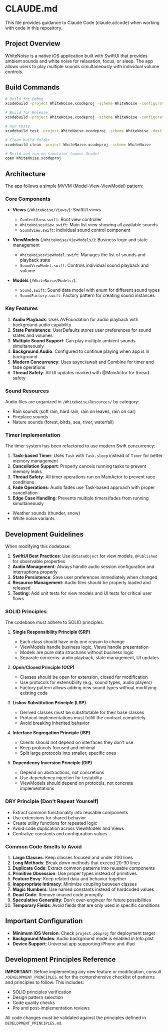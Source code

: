 # CLAUDE.md

This file provides guidance to Claude Code (claude.ai/code) when working with code in this repository.

## Project Overview

WhiteNoise is a native iOS application built with SwiftUI that provides ambient sounds and white noise for relaxation, focus, or sleep. The app allows users to play multiple sounds simultaneously with individual volume controls.

## Build Commands

```bash
# Build for Debug
xcodebuild -project WhiteNoise.xcodeproj -scheme WhiteNoise -configuration Debug build

# Build for Release
xcodebuild -project WhiteNoise.xcodeproj -scheme WhiteNoise -configuration Release build

# Run tests
xcodebuild test -project WhiteNoise.xcodeproj -scheme WhiteNoise -destination 'platform=iOS Simulator,name=iPhone 15'

# Clean build folder
xcodebuild clean -project WhiteNoise.xcodeproj -scheme WhiteNoise

# Build and run on simulator (opens Xcode)
open WhiteNoise.xcodeproj
```

## Architecture

The app follows a simple MVVM (Model-View-ViewModel) pattern:

### Core Components

- **Views** (`/WhiteNoise/Views/`): SwiftUI views
  - `ContentView.swift`: Root view controller
  - `WhiteNoisesView.swift`: Main list view showing all available sounds
  - `SoundView.swift`: Individual sound control component

- **ViewModels** (`/WhiteNoise/ViewModels/`): Business logic and state management
  - `WhiteNoisesViewModel.swift`: Manages the list of sounds and playback state
  - `SoundViewModel.swift`: Controls individual sound playback and volume

- **Models** (`/WhiteNoise/Models/`):
  - `Sound.swift`: Sound data model with enum for different sound types
  - `SoundFactory.swift`: Factory pattern for creating sound instances

### Key Features

1. **Audio Playback**: Uses AVFoundation for audio playback with background audio capability
2. **State Persistence**: UserDefaults stores user preferences for sound states and volumes
3. **Multiple Sound Support**: Can play multiple ambient sounds simultaneously
4. **Background Audio**: Configured to continue playing when app is in background
5. **Modern Concurrency**: Uses async/await and Combine for timer and fade operations
6. **Thread Safety**: All UI updates marked with @MainActor for thread safety

### Sound Resources

Audio files are organized in `/WhiteNoise/Resources/` by category:
- Rain sounds (soft rain, hard rain, rain on leaves, rain on car)
- Fireplace sounds
- Nature sounds (forest, birds, sea, river, waterfall)

### Timer Implementation

The timer system has been refactored to use modern Swift concurrency:

1. **Task-based Timer**: Uses `Task` with `Task.sleep` instead of `Timer` for better memory management
2. **Cancellation Support**: Properly cancels running tasks to prevent memory leaks
3. **Thread Safety**: All timer operations run on MainActor to prevent race conditions
4. **Fade Operations**: Audio fades use Task-based approach with proper cancellation
5. **Edge Case Handling**: Prevents multiple timers/fades from running simultaneously
- Weather sounds (thunder, snow)
- White noise variants

## Development Guidelines

When modifying this codebase:

1. **SwiftUI Best Practices**: Use `@StateObject` for view models, `@Published` for observable properties
2. **Audio Management**: Always handle audio session configuration and interruptions properly
3. **State Persistence**: Save user preferences immediately when changed
4. **Resource Management**: Audio files should be properly loaded and released
5. **Testing**: Add unit tests for view models and UI tests for critical user flows

### SOLID Principles

The codebase must adhere to SOLID principles:

1. **Single Responsibility Principle (SRP)**
   - Each class should have only one reason to change
   - ViewModels handle business logic, Views handle presentation
   - Models are pure data structures without business logic
   - Separate concerns: audio playback, state management, UI updates

2. **Open/Closed Principle (OCP)**
   - Classes should be open for extension, closed for modification
   - Use protocols for extensibility (e.g., sound types, audio players)
   - Factory pattern allows adding new sound types without modifying existing code

3. **Liskov Substitution Principle (LSP)**
   - Derived classes must be substitutable for their base classes
   - Protocol implementations must fulfill the contract completely
   - Avoid breaking inherited behavior

4. **Interface Segregation Principle (ISP)**
   - Clients should not depend on interfaces they don't use
   - Keep protocols focused and minimal
   - Split large protocols into smaller, specific ones

5. **Dependency Inversion Principle (DIP)**
   - Depend on abstractions, not concretions
   - Use dependency injection for testability
   - ViewModels should depend on protocols, not concrete implementations

### DRY Principle (Don't Repeat Yourself)

- Extract common functionality into reusable components
- Use extensions for shared behavior
- Create utility functions for repeated logic
- Avoid code duplication across ViewModels and Views
- Centralize constants and configuration values

### Common Code Smells to Avoid

1. **Large Classes**: Keep classes focused and under 200 lines
2. **Long Methods**: Break down methods that exceed 20-30 lines
3. **Duplicate Code**: Extract common patterns into reusable components
4. **Primitive Obsession**: Use proper types instead of primitives
5. **Feature Envy**: Keep related data and behavior together
6. **Inappropriate Intimacy**: Minimize coupling between classes
7. **Magic Numbers**: Use named constants instead of hardcoded values
8. **Dead Code**: Remove unused code promptly
9. **Speculative Generality**: Don't over-engineer for future possibilities
10. **Temporary Fields**: Avoid fields that are only used in specific conditions

## Important Configuration

- **Minimum iOS Version**: Check `project.pbxproj` for deployment target
- **Background Modes**: Audio background mode is enabled in Info.plist
- **Device Support**: Universal app supporting iPhone and iPad

## Development Principles Reference

**IMPORTANT**: Before implementing any new feature or modification, consult `/DEVELOPMENT_PRINCIPLES.md` for the comprehensive checklist of patterns and principles to follow. This includes:
- SOLID principles verification
- Design pattern selection
- Code quality checks
- Pre and post-implementation reviews

All code changes must be validated against the principles defined in `DEVELOPMENT_PRINCIPLES.md`.
